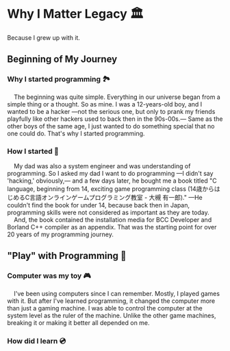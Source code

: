 # Why I Matter Legacy :classical_building:

Because I grew up with it.

## Beginning of My Journey

### Why I started programming :national_park:

&nbsp;&nbsp;&nbsp;&nbsp;The beginning was quite simple. Everything in our universe began from a simple thing or a thought. So as mine. I was a 12-years-old boy, and I wanted to be a hacker &mdash;not the serious one, but only to prank my friends playfully like other hackers used to back then in the 90s-00s.&mdash; Same as the other boys of the same age, I just wanted to do something special that no one could do. That's why I started programming.

### How I started :book:

&nbsp;&nbsp;&nbsp;&nbsp;My dad was also a system engineer and was understanding of programming. So I asked my dad I want to do programming &mdash;I didn't say 'hacking,' obviously,&mdash; and a few days later, he bought me a book titled "C language, beginning from 14, exciting game programming class (14歳からはじめるC言語オンラインゲームプログラミング教室 - 大槻 有一郎)." &mdash;He couldn't find the book for under 14, because back then in Japan, programming skills were not considered as important as they are today.  
&nbsp;&nbsp;&nbsp;&nbsp;And, the book contained the installation media for BCC Developer and Borland C++ compiler as an appendix. That was the starting point for over 20 years of my programming journey.

## "Play" with Programming :game_die:

### Computer was my toy :video_game:

&nbsp;&nbsp;&nbsp;&nbsp;I've been using computers since I can remember. Mostly, I played games with it. But after I've learned programming, it changed the computer more than just a gaming machine. I was able to control the computer at the system level as the ruler of the machine. Unlike the other game machines, breaking it or making it better all depended on me.

### How did I learn :cd:
